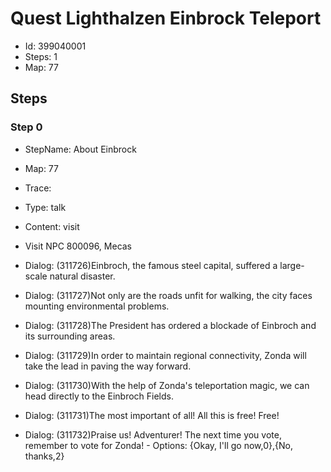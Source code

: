 # Quest Lighthalzen Einbrock Teleport

- Id: 399040001
- Steps: 1
- Map: 77

## Steps

### Step 0
- StepName:  About Einbrock
- Map:  77
- Trace:  
- Type:  talk
- Content:  visit
- Visit NPC 800096, Mecas

- Dialog: (311726)Einbroch, the famous steel capital, suffered a large-scale natural disaster.
- Dialog: (311727)Not only are the roads unfit for walking, the city faces mounting environmental problems.
- Dialog: (311728)The President has ordered a blockade of Einbroch and its surrounding areas.
- Dialog: (311729)In order to maintain regional connectivity, Zonda will take the lead in paving the way forward.
- Dialog: (311730)With the help of Zonda's teleportation magic, we can head directly to the Einbroch Fields.
- Dialog: (311731)The most important of all! All this is free! Free!
- Dialog: (311732)Praise us! Adventurer! The next time you vote, remember to vote for Zonda! - Options: {Okay, I'll go now,0},{No, thanks,2}


